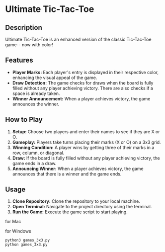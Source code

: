 # Ultimate Tic-Tac-Toe

## Description
Ultimate Tic-Tac-Toe is an enhanced version of the classic Tic-Tac-Toe game-- now with color!

## Features
- **Player Marks:** Each player's entry is displayed in their respective color, enhancing the visual appeal of the game.
- **Draw Detection:** The game checks for draws when the board is fully filled without any player achieving victory. There are also checks if a space is already taken. 
- **Winner Announcement:** When a player achieves victory, the game announces the winner. 

## How to Play
1. **Setup:** Choose two players and enter their names to see if they are X or O.
2. **Gameplay:** Players take turns placing their marks (X or O) on a 3x3 grid.
3. **Winning Condition:** A player wins by getting three of their marks in a row, column, or diagonal.
4. **Draw:** If the board is fully filled without any player achieving victory, the game ends in a draw.
5. **Announcing Winner:** When a player achieves victory, the game announces that there is a winner and the game ends.

## Usage
1. **Clone Repository:** Clone the repository to your local machine.
2. **Open Terminal:** Navigate to the project directory using the terminal.
3. **Run the Game:** Execute the game script to start playing.

for Mac

for Windows
```
python3 games_3x3.py
python games_3x3.py
```
